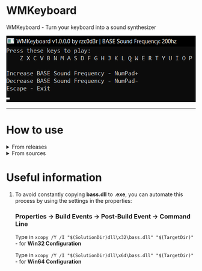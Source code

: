# WMKeyboard
WMKeyboard - Turn your keyboard into a sound synthesizer

![Project Preview](img/project_preview.png)

---

# How to use

<details>
   <summary>From releases</summary>
   
   1. Run the **.exe** and use the keyboard keys specified in the console to generate the sound (the sound frequency increases from Z -> P)
   2. **That's all!**

</details>

<details>
   <summary>From sources</summary>
   
   1. Download the source code of the project
   2. Open the **WMKeyboard.sln** solution file using **Visual Studio**
   3. All dependencies must be specified to successfully build the project (**for each configuration**):
      ### Properties -> C/C++ -> General -> Additional Include Directories
      Just type in ```include```
      
      ---
      
      ### Properties -> Linker -> General -> Additional Library Directories
      Type in ```lib/x32``` - for **Win32 Configuration**
      
      Type in ```lib/x64``` - for **Win64 Configuration**
   
      ---
      
      ### Properties -> Linker -> Input -> Additional Dependencies
      Type in ```bass.lib```
   
   4. Compile the project and you will get an **.exe** file
      > To successfully run **.exe** you need the library **bass.dll** copy it to the location of the **.exe** file!!!
      >
      > Win32 build: dll/x32/bass.dll
      >
      > Win64 build: dll/x64/bass.dll
   5. Run the **.exe** and use the keyboard keys specified in the console to generate the sound (the sound frequency increases from Z -> P)
   6. **That's all!**
</details>

# Useful information
1. To avoid constantly copying **bass.dll** to **.exe**, you can automate this process by using the settings in the properties:
   ### Properties -> Build Events -> Post-Build Event -> Command Line
   Type in ```xcopy /Y /I "$(SolutionDir)dll\x32\bass.dll" "$(TargetDir)"``` - for **Win32 Configuration**
   
   Type in ```xcopy /Y /I "$(SolutionDir)dll\x64\bass.dll" "$(TargetDir)"``` - for **Win64 Configuration**
